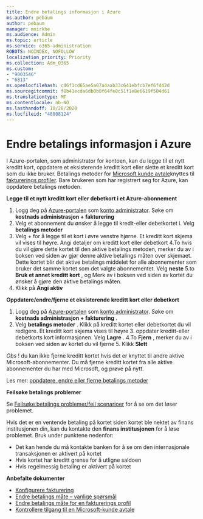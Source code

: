 ```yaml
---
title: Endre betalings informasjon i Azure
ms.author: pebaum
author: pebaum
manager: mnirkhe
ms.audience: Admin
ms.topic: article
ms.service: o365-administration
ROBOTS: NOINDEX, NOFOLLOW
localization_priority: Priority
ms.collection: Adm_O365
ms.custom:
- "9003546"
- "6813"
ms.openlocfilehash: c46f1cd65ae5a07a4aab33c641ebfcb7ef6fd42d
ms.sourcegitcommit: f8b41ecda6db0b8f64fe0c51f1e8e6619f504d61
ms.translationtype: MT
ms.contentlocale: nb-NO
ms.lasthandoff: 10/28/2020
ms.locfileid: "48808124"
---
```

# <a name="change-payment-information-in-azure"></a>Endre betalings informasjon i Azure

I Azure-portalen, som administrator for kontoen, kan du legge til et nytt kreditt kort, oppdatere et eksisterende kreditt kort eller slette et kreditt kort som du ikke bruker. Betalings metoder for [Microsoft kunde avtale](https://docs.microsoft.com/azure/billing/billing-how-to-change-credit-card?WT.mc_id=Portal-Microsoft_Azure_Support#check-access-to-a-microsoft-customer-agreement)knyttes til [fakturerings profiler](https://docs.microsoft.com/azure/billing/billing-how-to-change-credit-card?WT.mc_id=Portal-Microsoft_Azure_Support#change-payment-method-for-a-billing-profile). Bare brukeren som har registrert seg for Azure, kan oppdatere betalings metoden.

**Legge til et nytt kreditt kort eller debetkort i et Azure-abonnement**

1. Logg deg på [Azure-portalen](https://portal.azure.com/) som [konto administrator](https://docs.microsoft.com/azure/billing/billing-subscription-transfer?WT.mc_id=Portal-Microsoft_Azure_Support#whoisaa). Søke om **kostnads administrasjon + fakturering**
2. Velg et abonnement du ønsker å legge til kredit-eller debetkortet i. Velg **betalings metoder**
3. Velg + for å legge til et kort i øvre venstre hjørne. Et kreditt kort skjema vil vises til høyre. Angi detaljer om kreditt kort eller debetkort 4.To hvis du vil gjøre dette kortet til den aktive betalings metoden, merker du av i boksen ved siden av gjør denne aktive betalings måten over skjemaet. Dette kortet blir det aktive betalings middelet for alle abonnementer som bruker det samme kortet som det valgte abonnementet. Velg **neste** 5.to **Bruk et annet kreditt kort** , og Merk av i boksen ved siden av kortet du ønsker å gjøre den aktive betalings måten.
6. Klikk på **Angi aktiv**

**Oppdatere/endre/fjerne et eksisterende kreditt kort eller debetkort**

1. Logg deg på [Azure-portalen](https://portal.azure.com/) som [konto administrator](https://docs.microsoft.com/azure/billing/billing-subscription-transfer?WT.mc_id=Portal-Microsoft_Azure_Support#whoisaa). Søke om **kostnads administrasjon + fakturering** .
2. Velg **betalings metoder** . Klikk på kreditt kortet eller debetkortet du vil redigere. Et kreditt kort skjema vises til høyre 3. oppdater kreditt-eller debetkorts kort informasjonen. Velg **Lagre** .
4.To **Fjern** , merker du av i boksen ved siden av kortet du vil fjerne 5. Klikk **Slett**

_Obs_ ! du kan ikke fjerne kreditt kortet hvis det er knyttet til andre aktive Microsoft-abonnementer. Du må fjerne kreditt kortet fra alle aktive abonnementer du har med Microsoft, og prøve på nytt.

Les mer: [oppdatere, endre eller fjerne betalings metoder](https://docs.microsoft.com/azure/billing/billing-how-to-change-credit-card?WT.mc_id=Portal-Microsoft_Azure_Support)

**Feilsøke betalings problemer**

Se [Feilsøke betalings problemer/feil scenarioer](https://support.microsoft.com/help/4505172/troubleshooting-payment-issues) for å se om det løser problemet.

Hvis det er en ventende betaling på kortet siden kortet ble nektet av finans institusjonen din, kan du kontakte den **finans institusjonen** for å løse problemet. Bruk under punktene nedenfor:

- Det kan hende du må kontakte banken for å se om den internasjonale transaksjonen er aktivert på kortet
- Hvis kortet har kreditt grense for å utligne saldoen
- Hvis regelmessig betaling er aktivert på kortet

**Anbefalte dokumenter**

- [Konfigurere fakturering](https://azure.microsoft.com/pricing/invoicing/)
- [Endre betalings måte – vanlige spørsmål](https://docs.microsoft.com/azure/billing/billing-how-to-change-credit-card?WT.mc_id=Portal-Microsoft_Azure_Support#frequently-asked-questions)
- [Endre betalings måte for en fakturerings profil](https://docs.microsoft.com/azure/billing/billing-how-to-change-credit-card?WT.mc_id=Portal-Microsoft_Azure_Support#change-payment-method-for-a-billing-profile)
- [Kontrollere tilgang til en Microsoft-kunde avtale](https://docs.microsoft.com/azure/billing/billing-how-to-change-credit-card?WT.mc_id=Portal-Microsoft_Azure_Support#check-access-to-a-microsoft-customer-agreement)